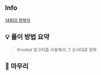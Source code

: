 ## Info
[14950 정복자](https://www.acmicpc.net/problem/14950)

## 💡 풀이 방법 요약
> Kruskal 알고리즘 사용해서 그 순서대로 정복

## 🙂 마무리


